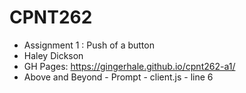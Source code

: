 # CPNT262
- Assignment 1 : Push of a button
- Haley Dickson
- GH Pages: https://gingerhale.github.io/cpnt262-a1/
- Above and Beyond - Prompt - client.js - line 6
